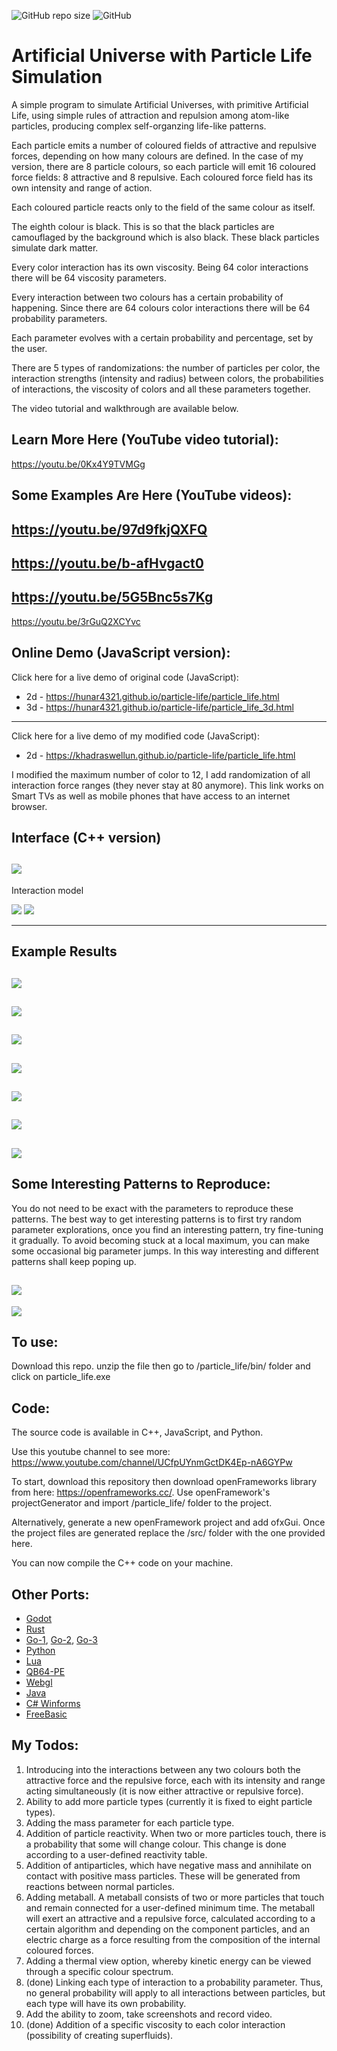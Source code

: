 ![GitHub repo size](https://img.shields.io/github/repo-size/hunar4321/life_code)
![GitHub](https://img.shields.io/github/license/hunar4321/life_code)

# Artificial Universe with Particle Life Simulation
A simple program to simulate Artificial Universes, with primitive Artificial Life, using simple rules of attraction and repulsion among atom-like particles, producing complex self-organzing life-like patterns.

Each particle emits a number of coloured fields of attractive and repulsive forces, depending on how many colours are defined. In the case of my version, there are 8 particle colours, so each particle will emit 16 coloured force fields: 8 attractive and 8 repulsive. Each coloured force field has its own intensity and range of action.

Each coloured particle reacts only to the field of the same colour as itself.

The eighth colour is black. This is so that the black particles are camouflaged by the background which is also black. These black particles simulate dark matter.

Every color interaction has its own viscosity. Being 64 color interactions there will be 64 viscosity parameters.

Every interaction between two colours has a certain probability of happening. Since there are 64 colours color interactions there will be 64 probability parameters.

Each parameter evolves with a certain probability and percentage, set by the user.

There are 5 types of randomizations: the number of particles per color, the interaction strengths (intensity and radius) between colors, the probabilities of interactions, the viscosity of colors and all these parameters together.

The video tutorial and walkthrough are available below.

Learn More Here (YouTube video tutorial):
-----------------------------------------------
https://youtu.be/0Kx4Y9TVMGg

Some Examples Are Here (YouTube videos):
-----------------------------------------------
https://youtu.be/97d9fkjQXFQ
-----------------------------------------------
https://youtu.be/b-afHvgact0
-----------------------------------------------
https://youtu.be/5G5Bnc5s7Kg
-----------------------------------------------
https://youtu.be/3rGuQ2XCYvc

Online Demo (JavaScript version):
-------------
Click here for a live demo of original code (JavaScript): 
  - 2d - https://hunar4321.github.io/particle-life/particle_life.html
  - 3d - https://hunar4321.github.io/particle-life/particle_life_3d.html
  
-----------------------------------------------  
Click here for a live demo of my modified code (JavaScript):
  - 2d - https://khadraswellun.github.io/particle-life/particle_life.html

I modified the maximum number of color to 12, I add randomization of all interaction force ranges (they never stay at 80 anymore). This link works on Smart TVs as well as mobile phones that have access to an internet browser. 

Interface (C++ version)
--------------------------------------------------------
![](images/Interface_1_4.jpg)
--------------------------------------------------------
Interaction model

![](images/Particle_Life_Model.jpg) ![](images/Particle_Life_Model_black.jpg)

--------------------------------------------------------
Example Results
--------------------------------------------------------
![](images/Screen_20221210_01.jpg)
-----------------------------------------------
![](images/Screen_20221210_02.jpg)
-----------------------------------------------
![](images/Screen_20221210_03.jpg)
-----------------------------------------------
![](images/Screen_20221210_04.jpg)
-----------------------------------------------
![](images/Screen_20221210_05.jpg)
-----------------------------------------------
![](images/Screen_20221210_06.jpg)
-----------------------------------------------
![](images/Screen_20221210_07.jpg)
-----------------------------------------------

Some Interesting Patterns to Reproduce:
-------------------------------------
You do not need to be exact with the parameters to reproduce these patterns. The best way to get interesting patterns is to first try random parameter explorations, once you find an interesting pattern, try fine-tuning it gradually. To avoid becoming stuck at a local maximum, you can make some occasional big parameter jumps. In this way interesting and different patterns shall keep poping up.

![](images/Aliens_04.jpg)
-----------------------------------------------
![](images/Dark_Matter.jpg)

To use:
-------------
Download this repo. unzip the file then go to /particle_life/bin/ folder and click on particle_life.exe

Code:
----------------
The source code is available in C++, JavaScript, and Python.

Use this youtube channel to see more: https://www.youtube.com/channel/UCfpUYnmGctDK4Ep-nA6GYPw

To start, download this repository then download openFrameworks library from here: https://openframeworks.cc/. Use openFramework's projectGenerator and import /particle_life/ folder to the project.

Alternatively, generate a new openFramework project and add ofxGui. Once the project files are generated replace the /src/ folder with the one provided here.

You can now compile the C++ code on your machine.

Other Ports:
-------------
- [Godot](https://github.com/NiclasEriksen/game-of-leif)
- [Rust](https://github.com/ChevyRay/smarticles)
- [Go-1](https://github.com/sikora507/go-artificial-life), [Go-2](https://github.com/fglo/particles-rules-of-attraction), [Go-3](https://github.com/youssefboulmalf/Particle-Life-Go)
- [Python](https://github.com/gianfa/pyrticleslife)
- [Lua](https://github.com/ravener/love-life)
- [QB64-PE](https://github.com/a740g/Particle-Life)
- [Webgl](https://github.com/CapsAdmin/webgl-particles)
- [Java](https://github.com/helloimalemur/ParticleSimulation)
- [C# Winforms](https://github.com/BlinkSun/ParticleLifeSimulation)
- [FreeBasic](https://www.freebasic.net/forum/viewtopic.php?p=294331#p294331)

My Todos:
--------------------
1. Introducing into the interactions between any two colours both the attractive force and the repulsive force, each with its intensity and range acting simultaneously (it is now either attractive or repulsive force).
2. Ability to add more particle types (currently it is fixed to eight particle types).
3. Adding the mass parameter for each particle type.
4. Addition of particle reactivity. When two or more particles touch, there is a probability that some will change colour. This change is done according to a user-defined reactivity table.
5. Addition of antiparticles, which have negative mass and annihilate on contact with positive mass particles. These will be generated from reactions between normal particles.
6. Adding metaball. A metaball consists of two or more particles that touch and remain connected for a user-defined minimum time. The metaball will exert an attractive and a repulsive force, calculated according to a certain algorithm and depending on the component particles, and an electric charge as a force resulting from the composition of the internal coloured forces. 
7. Adding a thermal view option, whereby kinetic energy can be viewed through a specific colour spectrum.
8. (done) Linking each type of interaction to a probability parameter. Thus, no general probability will apply to all interactions between particles, but each type will have its own probability.
9. Add the ability to zoom, take screenshots and record video.
10. (done) Addition of a specific viscosity to each color interaction (possibility of creating superfluids).

